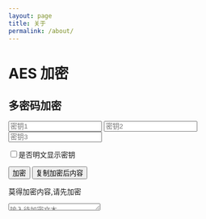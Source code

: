 ```yaml
---
layout: page
title: 关于
permalink: /about/
---
```


# AES 加密

## 多密码加密

<div class="AES">
	<div class="keys">
        <input type="password" class="pwInput" id="key_1" placeholder="密钥1">
        <input type="password" class="pwInput" id="key_2" placeholder="密钥2">
        <input type="password" class="pwInput" id="key_3" placeholder="密钥3">
        <p><input type="checkbox" id="pwShow" value="pwShow" />是否明文显示密钥 </p>
        <script>        
          function checkPWShow() 
          {            
            document.getElementById("pwShow").onclick = function () {                
              var arr = new Array();                
              var items = document.getElementsByName("pwShow");                 
              if (document.getElementById("pwShow").checked) {
                document.getElementById("key_1").type="text";
                document.getElementById("key_2").type="text";
                document.getElementById("key_3").type="text";
              }
              else
              {
                document.getElementById("key_1").type="password";
                document.getElementById("key_2").type="password";
                document.getElementById("key_3").type="password";
              }
            };        
          };
          checkPWShow();    
        </script>
      </div>
	<div class="buttonsContainer">
		<input class="nbutton" type="button" value="加密" onclick="encrypt()">
		<button class="nbutton" id="ResultCopyer" onclick="ResultCopyer()">复制加密后内容</button>
		<font id="CopySuccessMessage"></font>
	  </div>
	<p id="result">莫得加密内容,请先加密</p>
	<div class="expandingArea">
   		<textarea rows="50" class="orginTxt" id="encryptOrDecriptMessage" placeholder="输入待加密文本" style="height:1em" autocomplete="off"></textarea>
		<script type="text/javascript">
		var observe;
		if (window.attachEvent) {
			observe = function (element, event, handler) {
				element.attachEvent('on'+event, handler);
			};
		}
		else {
			observe = function (element, event, handler) {
				element.addEventListener(event, handler, false);
			};
		}
		function init () {
			var text = document.getElementById('encryptOrDecriptMessage');
			function resize () {
				text.style.height = 'auto';
				text.style.height = text.scrollHeight+'px';
			}
			/* 0-timeout to get the already changed text */
			function delayedResize () {
				window.setTimeout(resize, 0);
			}
			observe(text, 'change',  resize);
			observe(text, 'cut',     delayedResize);
			observe(text, 'paste',   delayedResize);
			observe(text, 'drop',    delayedResize);
			observe(text, 'keydown', delayedResize);
			text.focus();
			text.select();
			resize();
		}
		init();
		</script>
	</div>
</div>
